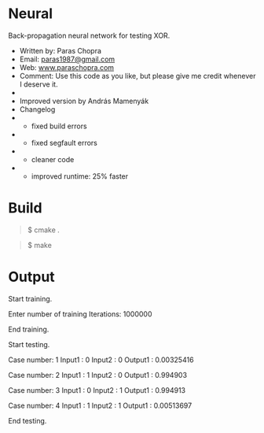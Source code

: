 Neural
======

Back-propagation neural network for testing XOR.

 * Written by: Paras Chopra
 * Email: paras1987@gmail.com
 * Web: www.paraschopra.com
 * Comment: Use this code as you like, but please give me credit whenever I deserve it.
 *
 * Improved version by András Mamenyák
 * Changelog
 * - fixed build errors
 * - fixed segfault errors
 * - cleaner code
 * - improved runtime: 25% faster
 
Build
=====

>$ cmake .

>$ make

Output
======

Start training.

Enter number of training Iterations: 1000000

End training.

Start testing.

Case number: 1
Input1 : 0
Input2 : 0
Output1 : 0.00325416

Case number: 2
Input1 : 1
Input2 : 0
Output1 : 0.994903

Case number: 3
Input1 : 0
Input2 : 1
Output1 : 0.994913

Case number: 4
Input1 : 1
Input2 : 1
Output1 : 0.00513697

End testing.
